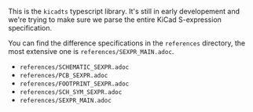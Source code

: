This is the `kicadts` typescript library. It's still in early developement and
we're trying to make sure we parse the entire KiCad S-expression specification.

You can find the difference specifications in the `references` directory, the
most extensive one is `references/SEXPR_MAIN.adoc`.

- `references/SCHEMATIC_SEXPR.adoc`
- `references/PCB_SEXPR.adoc`
- `references/FOOTPRINT_SEXPR.adoc`
- `references/SCH_SYM_SEXPR.adoc`
- `references/SEXPR_MAIN.adoc`
